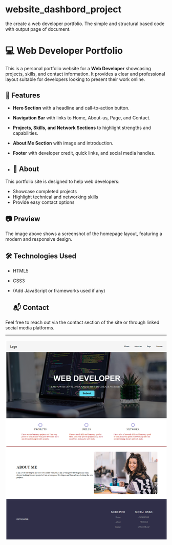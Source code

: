 # website_dashbord_project
the create a web developer portfolio. The simple and structural based code with output page of document.
# 💻 Web Developer Portfolio

This is a personal portfolio website for a **Web Developer** showcasing projects, skills, and contact information. It provides a clear and professional layout suitable for developers looking to present their work online.

## 🚀 Features

- **Hero Section** with a headline and call-to-action button.
- **Navigation Bar** with links to Home, About-us, Page, and Contact.
- **Projects, Skills, and Network Sections** to highlight strengths and capabilities.
- **About Me Section** with image and introduction.
- **Footer** with developer credit, quick links, and social media handles.
 
- ## 📄 About

This portfolio site is designed to help web developers:
- Showcase completed projects
- Highlight technical and networking skills
- Provide easy contact options

## 📷 Preview

The image above shows a screenshot of the homepage layout, featuring a modern and responsive design.

## 🛠️ Technologies Used

- HTML5
- CSS3
- (Add JavaScript or frameworks used if any)

  ## 📬 Contact

Feel free to reach out via the contact section of the site or through linked social media platforms.

---
![image alt](https://github.com/Amrenderkumar/website_dashbord_project/blob/6fac0697a2648a462c489d30108e7f644536d169/screenshort2.png)

